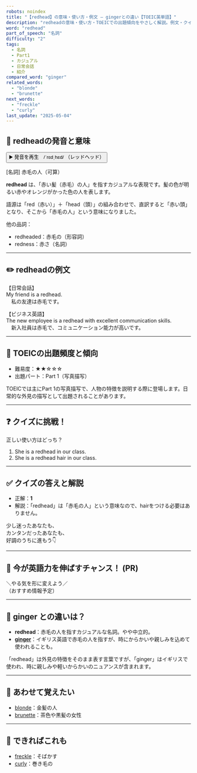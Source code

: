 ```yaml
---
robots: noindex
title: "【redhead】の意味・使い方・例文 ― gingerとの違い【TOEIC英単語】"
description: "redheadの意味・使い方・TOEICでの出題傾向をやさしく解説。例文・クイズ付きでgingerとの違いもわかりやすく学べます。"
word: "redhead"
part_of_speech: "名詞"
difficulty: "2"
tags:
  - 名詞
  - Part1
  - カジュアル
  - 日常会話
  - 紹介
compared_word: "ginger"
related_words:
  - "blonde"
  - "brunette"
next_words:
  - "freckle"
  - "curly"
last_update: "2025-05-04"
---
```


## 🔰 redheadの発音と意味

<button class="play-audio" onclick="playTTS('redhead')">
  <span class="play-audio-main">
    ▶️ 発音を再生　/ˈrɛdˌhɛd/
  </span>
  <span class="play-audio-sub">
    （レッドヘッド）
  </span>
</button>

[名詞] 赤毛の人（可算）

**redhead** は、「赤い髪（赤毛）の人」を指すカジュアルな表現です。髪の色が明るい赤やオレンジがかった色の人を表します。

語源は「red（赤い）」＋「head（頭）」の組み合わせで、直訳すると「赤い頭」となり、そこから「赤毛の人」という意味になりました。

他の品詞：  
- redheaded：赤毛の（形容詞）
- redness：赤さ（名詞）

---

## ✏️ redheadの例文

【日常会話】  
My friend is a redhead.  
　私の友達は赤毛です。

【ビジネス英語】  
The new employee is a redhead with excellent communication skills.  
　新入社員は赤毛で、コミュニケーション能力が高いです。

---

## 🎯 TOEICの出題頻度と傾向

- 難易度：★★☆☆☆
- 出題パート：Part 1（写真描写）

TOEICでは主にPart 1の写真描写で、人物の特徴を説明する際に登場します。日常的な外見の描写として出題されることがあります。

---

## ❓ クイズに挑戦！

正しい使い方はどっち？

1. She is a redhead in our class.  
2. She is a redhead hair in our class.

---

## ✅ クイズの答えと解説

- 正解：**1**
- 解説：「redhead」は「赤毛の人」という意味なので、hairをつける必要はありません。

少し迷ったあなたも、  
カンタンだったあなたも、  
好調のうちに進もう👇️

---

## 🚀 今が英語力を伸ばすチャンス！ (PR)

<div class="info-center">
＼やる気を形に変えよう／<br>  
（おすすめ情報予定）
</div>

---

## 🤔  ginger との違いは？

- **redhead**：赤毛の人を指すカジュアルな名詞。やや中立的。
- **[ginger](/word/ginger/)**：イギリス英語で赤毛の人を指すが、時にからかいや親しみを込めて使われることも。

「redhead」は外見の特徴をそのまま表す言葉ですが、「ginger」はイギリスで使われ、時に親しみや軽いからかいのニュアンスが含まれます。

---

## 🧩 あわせて覚えたい

- [blonde](/word/blonde/)：金髪の人
- [brunette](/word/brunette/)：茶色や黒髪の女性

---

## 📖 できればこれも

- [freckle](/word/freckle/)：そばかす
- [curly](/word/curly/)：巻き毛の

<!-- cvid: aid30_bid12 -->
